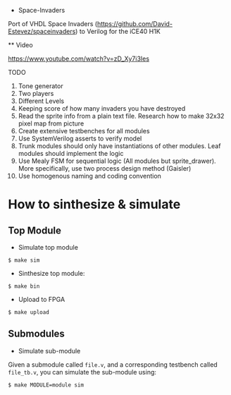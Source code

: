 * Space-Invaders

Port of VHDL Space Invaders (https://github.com/David-Estevez/spaceinvaders) to Verilog for the iCE40 H1K

** Video

https://www.youtube.com/watch?v=zD_Xy7i3Ies

 TODO

1. Tone generator
2. Two players
3. Different Levels
4. Keeping score of how many invaders you have destroyed
5. Read the sprite info from a plain text file. Research how to make 32x32 pixel map from picture
6. Create extensive testbenches for all modules
7. Use SystemVerilog asserts to verify model
8. Trunk modules should only have instantiations of other modules. Leaf modules should implement the logic
9. Use Mealy FSM for sequential logic (All modules but sprite_drawer). More specifically, use two process design method (Gaisler)
10. Use homogenous naming and coding convention

# How to sinthesize & simulate

## Top Module

* Simulate top module

```
$ make sim
```

* Sinthesize top module:

```
$ make bin
```

* Upload to FPGA

```
$ make upload
```

## Submodules

* Simulate sub-module

Given a submodule called `file.v`, and a corresponding testbench called `file_tb.v`, you can simulate the sub-module using:

```
$ make MODULE=module sim
```
